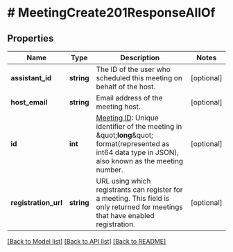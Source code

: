 # # MeetingCreate201ResponseAllOf

## Properties

Name | Type | Description | Notes
------------ | ------------- | ------------- | -------------
**assistant_id** | **string** | The ID of the user who scheduled this meeting on behalf of the host. | [optional]
**host_email** | **string** | Email address of the meeting host. | [optional]
**id** | **int** | [Meeting ID](https://support.zoom.us/hc/en-us/articles/201362373-What-is-a-Meeting-ID-): Unique identifier of the meeting in \&quot;**long**\&quot; format(represented as int64 data type in JSON), also known as the meeting number. | [optional]
**registration_url** | **string** | URL using which registrants can register for a meeting. This field is only returned for meetings that have enabled registration. | [optional]

[[Back to Model list]](../../README.md#models) [[Back to API list]](../../README.md#endpoints) [[Back to README]](../../README.md)
